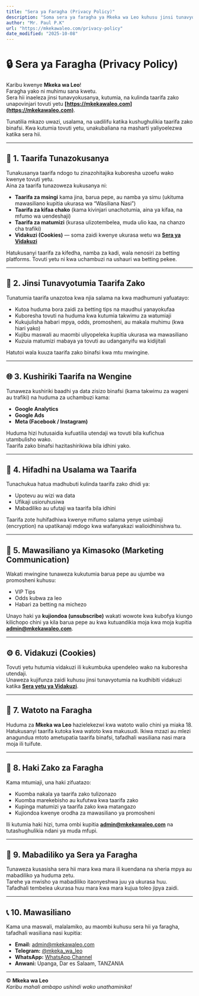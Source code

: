 ```yaml
---
title: "Sera ya Faragha (Privacy Policy)"
description: "Soma sera ya faragha ya Mkeka wa Leo kuhusu jinsi tunavyokusanya, kuhifadhi, na kulinda taarifa zako binafsi unapoutumia tovuti yetu."
author: "Mr. Paul P.K"
url: "https://mkekawaleo.com/privacy-policy"
date_modified: "2025-10-08"
---
```


# 🔒 Sera ya Faragha (Privacy Policy)

Karibu kwenye **Mkeka wa Leo**!  
Faragha yako ni muhimu sana kwetu.  
Sera hii inaeleza jinsi tunavyokusanya, kutumia, na kulinda taarifa zako unapovinjari tovuti yetu **[https://mkekawaleo.com](https://mkekawaleo.com)**.

Tunatilia mkazo uwazi, usalama, na uadilifu katika kushughulikia taarifa zako binafsi. Kwa kutumia tovuti yetu, unakubaliana na masharti yaliyoelezwa katika sera hii.

---

## 🧾 1. Taarifa Tunazokusanya

Tunakusanya taarifa ndogo tu zinazohitajika kuboresha uzoefu wako kwenye tovuti yetu.  
Aina za taarifa tunazoweza kukusanya ni:

- **Taarifa za msingi** kama jina, barua pepe, au namba ya simu (ukituma mawasiliano kupitia ukurasa wa “Wasiliana Nasi”)  
- **Taarifa za kifaa chako** (kama kivinjari unachotumia, aina ya kifaa, na mfumo wa uendeshaji)  
- **Taarifa za matumizi** (kurasa ulizotembelea, muda ulio kaa, na chanzo cha trafiki)  
- **Vidakuzi (Cookies)** — soma zaidi kwenye ukurasa wetu wa [**Sera ya Vidakuzi**](https://mkekawaleo.com/cookie-policy)

Hatukusanyi taarifa za kifedha, namba za kadi, wala nenosiri za betting platforms. Tovuti yetu ni kwa uchambuzi na ushauri wa betting pekee.

---

## 🧠 2. Jinsi Tunavyotumia Taarifa Zako

Tunatumia taarifa unazotoa kwa njia salama na kwa madhumuni yafuatayo:

- Kutoa huduma bora zaidi za betting tips na maudhui yanayokufaa  
- Kuboresha tovuti na huduma kwa kutumia takwimu za watumiaji  
- Kukujulisha habari mpya, odds, promosheni, au makala muhimu (kwa hiari yako)  
- Kujibu maswali au maombi uliyopeleka kupitia ukurasa wa mawasiliano  
- Kuzuia matumizi mabaya ya tovuti au udanganyifu wa kidijitali  

Hatutoi wala kuuza taarifa zako binafsi kwa mtu mwingine.

---

## 🌐 3. Kushiriki Taarifa na Wengine

Tunaweza kushiriki baadhi ya data zisizo binafsi (kama takwimu za wageni au trafiki) na huduma za uchambuzi kama:
- **Google Analytics**
- **Google Ads**
- **Meta (Facebook / Instagram)**

Huduma hizi hutusaidia kufuatilia utendaji wa tovuti bila kufichua utambulisho wako.  
Taarifa zako binafsi hazitashirikiwa bila idhini yako.

---

## 📁 4. Hifadhi na Usalama wa Taarifa

Tunachukua hatua madhubuti kulinda taarifa zako dhidi ya:
- Upotevu au wizi wa data  
- Ufikaji usioruhusiwa  
- Mabadiliko au ufutaji wa taarifa bila idhini  

Taarifa zote huhifadhiwa kwenye mifumo salama yenye usimbaji (encryption) na upatikanaji mdogo kwa wafanyakazi walioidhinishwa tu.

---

## 📧 5. Mawasiliano ya Kimasoko (Marketing Communication)

Wakati mwingine tunaweza kukutumia barua pepe au ujumbe wa promosheni kuhusu:
- VIP Tips  
- Odds kubwa za leo  
- Habari za betting na michezo  

Unayo haki ya **kujiondoa (unsubscribe)** wakati wowote kwa kubofya kiungo kilichopo chini ya kila barua pepe au kwa kutuandikia moja kwa moja kupitia **[admin@mkekawaleo.com](mailto:admin@mkekawaleo.com)**.

---

## ⚙️ 6. Vidakuzi (Cookies)

Tovuti yetu hutumia vidakuzi ili kukumbuka upendeleo wako na kuboresha utendaji.  
Unaweza kujifunza zaidi kuhusu jinsi tunavyotumia na kudhibiti vidakuzi katika [**Sera yetu ya Vidakuzi**](https://mkekawaleo.com/cookie-policy).

---

## 👶 7. Watoto na Faragha

Huduma za **Mkeka wa Leo** hazielekezwi kwa watoto walio chini ya miaka 18.  
Hatukusanyi taarifa kutoka kwa watoto kwa makusudi. Ikiwa mzazi au mlezi anagundua mtoto ametupatia taarifa binafsi, tafadhali wasiliana nasi mara moja ili tuifute.

---

## 🧭 8. Haki Zako za Faragha

Kama mtumiaji, una haki zifuatazo:
- Kuomba nakala ya taarifa zako tulizonazo  
- Kuomba marekebisho au kufutwa kwa taarifa zako  
- Kupinga matumizi ya taarifa zako kwa matangazo  
- Kujiondoa kwenye orodha za mawasiliano ya promosheni  

Ili kutumia haki hizi, tuma ombi kupitia **[admin@mkekawaleo.com](mailto:admin@mkekawaleo.com)** na tutashughulikia ndani ya muda mfupi.

---

## 🔄 9. Mabadiliko ya Sera ya Faragha

Tunaweza kusasisha sera hii mara kwa mara ili kuendana na sheria mpya au mabadiliko ya huduma zetu.  
Tarehe ya mwisho ya mabadiliko itaonyeshwa juu ya ukurasa huu.  
Tafadhali tembelea ukurasa huu mara kwa mara kujua toleo jipya zaidi.

---

## 📞 10. Mawasiliano

Kama una maswali, malalamiko, au maombi kuhusu sera hii ya faragha, tafadhali wasiliana nasi kupitia:

- **Email:** [admin@mkekawaleo.com](mailto:admin@mkekawaleo.com)
- **Telegram:** [@mkeka_wa_leo](https://t.me/mkeka_wa_leo)  
- **WhatsApp:** [WhatsApp Channel](https://whatsapp.com/channel/0029Varb8MsFcow7AHYTL42h)
- **Anwani:** Upanga, Dar es Salaam, TANZANIA  

---

© **Mkeka wa Leo**  
*Karibu mahali ambapo ushindi wako unathaminika!*